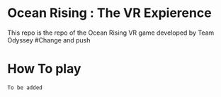 # Ocean Rising : The VR Expierence
This repo is the repo of the Ocean Rising VR game developed by Team Odyssey
#Change and push
# How To play
`To be added`
